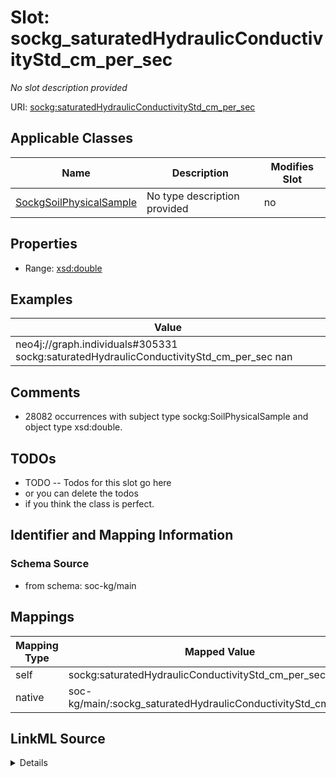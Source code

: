 

# Slot: sockg_saturatedHydraulicConductivityStd_cm_per_sec


_No slot description provided_





URI: [sockg:saturatedHydraulicConductivityStd_cm_per_sec](http://www.semanticweb.org/sockg/ontologies/2024/0/soil-carbon-ontology/saturatedHydraulicConductivityStd_cm_per_sec)



<!-- no inheritance hierarchy -->





## Applicable Classes

| Name | Description | Modifies Slot |
| --- | --- | --- |
| [SockgSoilPhysicalSample](../classes/SockgSoilPhysicalSample.md) | No type description provided |  no  |







## Properties

* Range: [xsd:double](http://www.w3.org/2001/XMLSchema#double)






## Examples

| Value |
| --- |
| neo4j://graph.individuals#305331 sockg:saturatedHydraulicConductivityStd_cm_per_sec nan |

## Comments

* 28082 occurrences with subject type sockg:SoilPhysicalSample and object type xsd:double.

## TODOs

* TODO -- Todos for this slot go here
* or you can delete the todos
* if you think the class is perfect.

## Identifier and Mapping Information







### Schema Source


* from schema: soc-kg/main




## Mappings

| Mapping Type | Mapped Value |
| ---  | ---  |
| self | sockg:saturatedHydraulicConductivityStd_cm_per_sec |
| native | soc-kg/main/:sockg_saturatedHydraulicConductivityStd_cm_per_sec |




## LinkML Source

<details>
```yaml
name: sockg_saturatedHydraulicConductivityStd_cm_per_sec
description: No slot description provided
todos:
- TODO -- Todos for this slot go here
- or you can delete the todos
- if you think the class is perfect.
comments:
- 28082 occurrences with subject type sockg:SoilPhysicalSample and object type xsd:double.
examples:
- value: neo4j://graph.individuals#305331 sockg:saturatedHydraulicConductivityStd_cm_per_sec
    nan
from_schema: soc-kg/main
rank: 1000
slot_uri: sockg:saturatedHydraulicConductivityStd_cm_per_sec
alias: sockg_saturatedHydraulicConductivityStd_cm_per_sec
domain_of:
- sockg_SoilPhysicalSample
range: double

```
</details>
